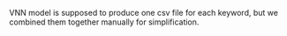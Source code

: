 VNN model is supposed to produce one csv file for each keyword, but we combined them together manually for simplification.
